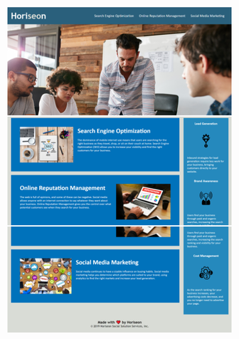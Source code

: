 ![Screenshot](./assets/images/ChallengeSS-1.png)
![Screenshot](./assets/images/ChallengeSS-2.png)
![Screenshot](./assets/images/ChallengeSS-3.png)
